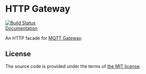 # HTTP Gateway

[![Build Status][travis-img]][travis]  
[Documentation][docs]

An HTTP facade for [MQTT Gateway][mqtt-gateway-github].




## License

The source code is provided under the terms of [the MIT license][license].

[mqtt-gateway-github]:https://github.com/netology-group/mqtt-gateway
[docs]:https://docs.netology-group.services/http-gateway/index.html
[license]:http://www.opensource.org/licenses/MIT
[travis]:https://travis-ci.com/netology-group/http-gateway?branch=master
[travis-img]:https://travis-ci.com/netology-group/http-gateway.png?branch=master
